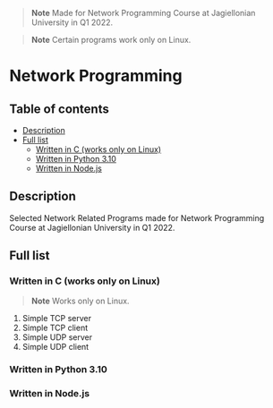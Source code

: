 > **Note**
> Made for Network Programming Course at Jagiellonian University in Q1 2022.

> **Note**
> Certain programs work only on Linux.

# Network Programming <!-- omit in toc -->

## Table of contents <!-- omit in toc -->

- [Description](#description)
- [Full list](#full-list)
  - [Written in C (works only on Linux)](#written-in-c-works-only-on-linux)
  - [Written in Python 3.10](#written-in-python-310)
  - [Written in Node.js](#written-in-nodejs)

## Description 

Selected Network Related Programs made for Network Programming Course at Jagiellonian University in Q1 2022.

## Full list

### Written in C (works only on Linux)

> **Note**
> Works only on Linux.

1. Simple TCP server
2. Simple TCP client
3. Simple UDP server
4. Simple UDP client

### Written in Python 3.10

### Written in Node.js